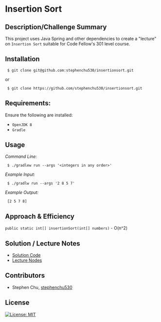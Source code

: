 # Insertion Sort

## Description/Challenge Summary
This project uses Java Spring and other dependencies to create a "lecture" on `Insertion Sort` suitable for Code Fellow's 301 level course.

## Installation

```
 $ git clone git@github.com:stephenchu530/insertionsort.git
```
or
```
 $ git clone https://github.com/stephenchu530/insertionsort.git
```

## Requirements:

Ensure the following are installed:
* `OpenJDK 8`
* `Gradle`

## Usage

*Command Line:*
```
 $ ./gradlew run --args '<integers in any order>'
```

*Example Input:*
```
 $ ./gradlw run --args '2 8 5 7'
```

*Example Output:*
```
 [2 5 7 8]
```

## Approach & Efficiency
`public static int[] insertionSort(int[] numbers)` - O(n^2)

## Solution / Lecture Notes
* [Solution Code](src/main/java/insertionsort/App.java)
* [Lecture Nodes](LECTURE-NOTES.md)

## Contributors
* Stephen Chu, [stephenchu530](https://github.com/stephenchu530)

## License
[![License: MIT](https://img.shields.io/badge/License-MIT-yellow.svg)](https://github.com/stephenchu530/insertionsort/blob/master/LICENSE)
